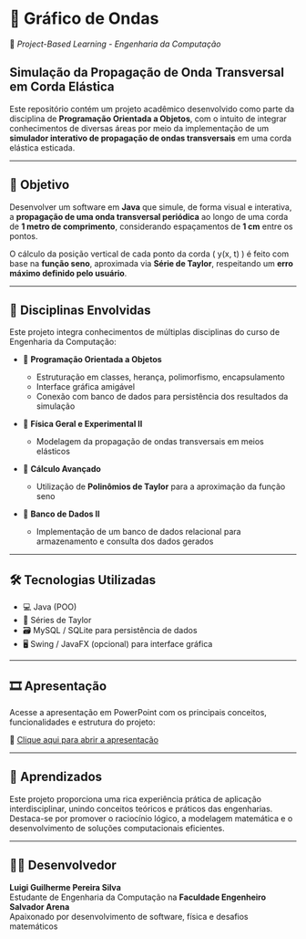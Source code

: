 # 🌊 Gráfico de Ondas  
📌 *Project-Based Learning - Engenharia da Computação*

## Simulação da Propagação de Onda Transversal em Corda Elástica

Este repositório contém um projeto acadêmico desenvolvido como parte da disciplina de **Programação Orientada a Objetos**, com o intuito de integrar conhecimentos de diversas áreas por meio da implementação de um **simulador interativo de propagação de ondas transversais** em uma corda elástica esticada.

---

## 🎯 Objetivo

Desenvolver um software em **Java** que simule, de forma visual e interativa, a **propagação de uma onda transversal periódica** ao longo de uma corda de **1 metro de comprimento**, considerando espaçamentos de **1 cm** entre os pontos.

O cálculo da posição vertical de cada ponto da corda \( y(x, t) \) é feito com base na **função seno**, aproximada via **Série de Taylor**, respeitando um **erro máximo definido pelo usuário**.

---

## 🧩 Disciplinas Envolvidas

Este projeto integra conhecimentos de múltiplas disciplinas do curso de Engenharia da Computação:

- 🔷 **Programação Orientada a Objetos**
  - Estruturação em classes, herança, polimorfismo, encapsulamento  
  - Interface gráfica amigável  
  - Conexão com banco de dados para persistência dos resultados da simulação

- 🔷 **Física Geral e Experimental II**
  - Modelagem da propagação de ondas transversais em meios elásticos

- 🔷 **Cálculo Avançado**
  - Utilização de **Polinômios de Taylor** para a aproximação da função seno

- 🔷 **Banco de Dados II**
  - Implementação de um banco de dados relacional para armazenamento e consulta dos dados gerados

---

## 🛠️ Tecnologias Utilizadas

- 💻 Java (POO)  
- 🧮 Séries de Taylor  
- 🗃️ MySQL / SQLite para persistência de dados  
- 🖥️ Swing / JavaFX (opcional) para interface gráfica  

---

## 🎞️ Apresentação

Acesse a apresentação em PowerPoint com os principais conceitos, funcionalidades e estrutura do projeto:

📂 [Clique aqui para abrir a apresentação](https://github.com/user-attachments/files/21819665/Apresentacao.PBL.-.EC3.pptx)

---

## 🚀 Aprendizados

Este projeto proporciona uma rica experiência prática de aplicação interdisciplinar, unindo conceitos teóricos e práticos das engenharias. Destaca-se por promover o raciocínio lógico, a modelagem matemática e o desenvolvimento de soluções computacionais eficientes.

---

## 👨‍💻 Desenvolvedor

**Luigi Guilherme Pereira Silva**  
Estudante de Engenharia da Computação na **Faculdade Engenheiro Salvador Arena**  
Apaixonado por desenvolvimento de software, física e desafios matemáticos
